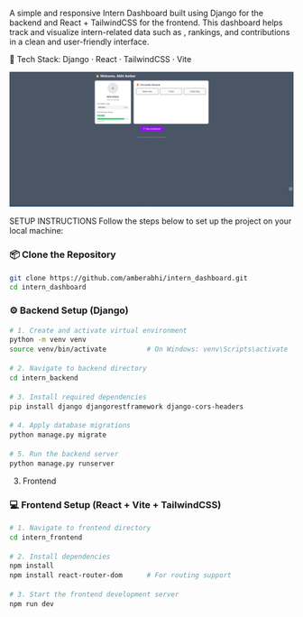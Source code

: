 A simple and responsive Intern Dashboard built using Django for the backend and React + TailwindCSS for the frontend. This dashboard helps track and visualize intern-related data such as , rankings, and contributions in a clean and user-friendly interface.

🚀 Tech Stack: Django · React · TailwindCSS · Vite

<img src="./assets/dashboard.png" width="600"/>

SETUP INSTRUCTIONS
Follow the steps below to set up the project on your local machine:

###  📦 Clone the Repository

```bash
git clone https://github.com/amberabhi/intern_dashboard.git
cd intern_dashboard
```



### ⚙️ Backend Setup (Django)

```bash
# 1. Create and activate virtual environment
python -m venv venv
source venv/bin/activate          # On Windows: venv\Scripts\activate

# 2. Navigate to backend directory
cd intern_backend

# 3. Install required dependencies
pip install django djangorestframework django-cors-headers

# 4. Apply database migrations
python manage.py migrate

# 5. Run the backend server
python manage.py runserver
```


3. Frontend
### 💻 Frontend Setup (React + Vite + TailwindCSS)

```bash
# 1. Navigate to frontend directory
cd intern_frontend

# 2. Install dependencies
npm install
npm install react-router-dom      # For routing support

# 3. Start the frontend development server
npm run dev
```








